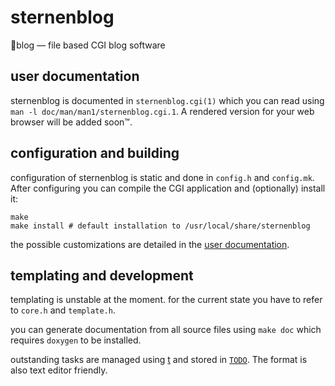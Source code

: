 # sternenblog

🌟blog — file based CGI blog software

## user documentation

sternenblog is documented in `sternenblog.cgi(1)` which you can read using
`man -l doc/man/man1/sternenblog.cgi.1`. A rendered version for your
web browser will be added soon™.

## configuration and building

configuration of sternenblog is static and done in
`config.h` and `config.mk`. After configuring you
can compile the CGI application and (optionally)
install it:

```
make
make install # default installation to /usr/local/share/sternenblog
```

the possible customizations are detailed in the
[user documentation](#user%20documentation).

## templating and development

templating is unstable at the moment. for the current state
you have to refer to `core.h` and `template.h`.

you can generate documentation from all source files using `make doc`
which requires `doxygen` to be installed.

outstanding tasks are managed using [t](https://hg.stevelosh.com/t)
and stored in [`TODO`](./TODO). The format is also text editor friendly.
